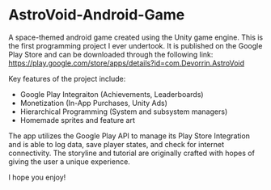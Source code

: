 # AstroVoid-Android-Game
A space-themed android game created using the Unity game engine. This is the first programming project I ever undertook. It is published on the Google Play Store and can be downloaded through the following link: https://play.google.com/store/apps/details?id=com.Devorrin.AstroVoid

Key features of the project include:
  - Google Play Integraiton (Achievements, Leaderboards)
  - Monetization (In-App Purchases, Unity Ads)
  - Hierarchical Programming (System and subsystem managers)
  - Homemade sprites and feature art
  
The app utilizes the Google Play API to manage its Play Store Integration and is able to log data, save player states, and check for internet connectivity. The storyline and tutorial are originally crafted with hopes of giving the user a unique experience.

I hope you enjoy!
